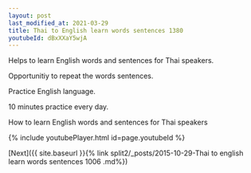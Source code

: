 ```yaml
---
layout: post
last_modified_at: 2021-03-29
title: Thai to English learn words sentences 1380 
youtubeId: dBxXXaY5wjA
---
```

 
 
Helps to learn English words and sentences for Thai speakers.

Opportunitiy to repeat the words sentences. 

Practice English language. 
 
10 minutes practice every day. 
 
How to learn English words and sentences for Thai speakers 
 
{% include youtubePlayer.html id=page.youtubeId %}
 
 
[Next]({{ site.baseurl }}{% link  split2/_posts/2015-10-29-Thai to english learn words sentences 1006 .md%})
 
